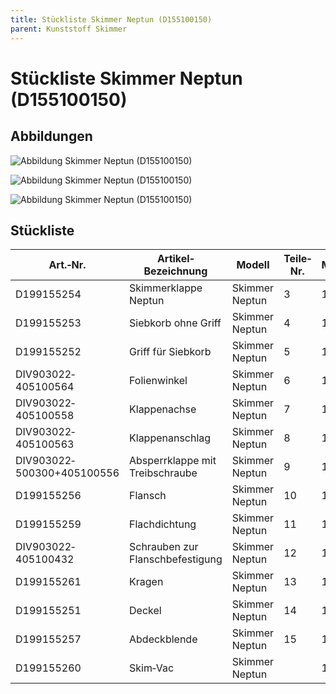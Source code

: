 ```yaml
---
title: Stückliste Skimmer Neptun (D155100150)
parent: Kunststoff Skimmer
---
```


# Stückliste Skimmer Neptun (D155100150)

## Abbildungen

![Abbildung Skimmer Neptun (D155100150)](https://bilgery-solutions.github.io/fluidra-support/einbauteile/skimmer/kunststoff/neptun/neptun_abbildung.png)

![Abbildung Skimmer Neptun (D155100150)](https://bilgery-solutions.github.io/fluidra-support/einbauteile/skimmer/kunststoff/neptun/neptun_explosionszeichnung.png)

![Abbildung Skimmer Neptun (D155100150)](https://bilgery-solutions.github.io/fluidra-support/einbauteile/skimmer/kunststoff/neptun/neptun_mass-zeichnung.png)

## Stückliste

|Art.‐Nr.|Artikel‐ Bezeichnung|Modell|Teile‐Nr.|Menge|
|---|---|---|---|---|
|D199155254|Skimmerklappe Neptun|Skimmer Neptun|3|1|
|D199155253|Siebkorb ohne Griff|Skimmer Neptun|4|1|
|D199155252|Griff für Siebkorb|Skimmer Neptun|5|1|
|DIV903022‐405100564|Folienwinkel|Skimmer Neptun|6|1|
|DIV903022‐405100558|Klappenachse|Skimmer Neptun|7|1|
|DIV903022‐405100563|Klappenanschlag|Skimmer Neptun|8|1|
|DIV903022‐500300+405100556|Absperrklappe mit Treibschraube|Skimmer Neptun|9|1|
|D199155256|Flansch|Skimmer Neptun|10|1|
|D199155259|Flachdichtung|Skimmer Neptun|11|1|
|DIV903022‐405100432|Schrauben zur Flanschbefestigung|Skimmer Neptun|12|14|
|D199155261|Kragen|Skimmer Neptun|13|1|
|D199155251|Deckel|Skimmer Neptun|14|1|
|D199155257|Abdeckblende|Skimmer Neptun|15|1|
|D199155260|Skim‐Vac|Skimmer Neptun| |1|

